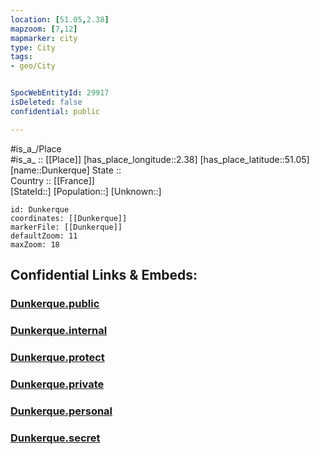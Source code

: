 ```yaml
---
location: [51.05,2.38] 
mapzoom: [7,12] 
mapmarker: city 
type: City
tags:
- geo/City


SpocWebEntityId: 29917
isDeleted: false
confidential: public

---
```

#is_a_/Place  
#is_a_ :: [[Place]] 
[has_place_longitude::2.38] 
[has_place_latitude::51.05] 
[name::Dunkerque] 
State ::  
Country :: [[France]]  
[StateId::] 
[Population::] 
[Unknown::] 


```leaflet
id: Dunkerque
coordinates: [[Dunkerque]] 
markerFile: [[Dunkerque]] 
defaultZoom: 11 
maxZoom: 18
```


## Confidential Links & Embeds: 

### [Dunkerque.public](/_public/\Earth\Continent\Europe\Europe~West\France\regions~France\Hauts-de-France\departments~Hauts-de-France\Hauts-de-France~Nord\communes~Nord\Dunkerque\cities~DunkerqueDunkerque.public.md) 

### [Dunkerque.internal](/_internal/\Earth\Continent\Europe\Europe~West\France\regions~France\Hauts-de-France\departments~Hauts-de-France\Hauts-de-France~Nord\communes~Nord\Dunkerque\cities~DunkerqueDunkerque.internal.md) 

### [Dunkerque.protect](/_protect/\Earth\Continent\Europe\Europe~West\France\regions~France\Hauts-de-France\departments~Hauts-de-France\Hauts-de-France~Nord\communes~Nord\Dunkerque\cities~DunkerqueDunkerque.protect.md) 

### [Dunkerque.private](/_private/\Earth\Continent\Europe\Europe~West\France\regions~France\Hauts-de-France\departments~Hauts-de-France\Hauts-de-France~Nord\communes~Nord\Dunkerque\cities~DunkerqueDunkerque.private.md) 

### [Dunkerque.personal](/_personal/\Earth\Continent\Europe\Europe~West\France\regions~France\Hauts-de-France\departments~Hauts-de-France\Hauts-de-France~Nord\communes~Nord\Dunkerque\cities~DunkerqueDunkerque.personal.md) 

### [Dunkerque.secret](/_secret/\Earth\Continent\Europe\Europe~West\France\regions~France\Hauts-de-France\departments~Hauts-de-France\Hauts-de-France~Nord\communes~Nord\Dunkerque\cities~DunkerqueDunkerque.secret.md)

